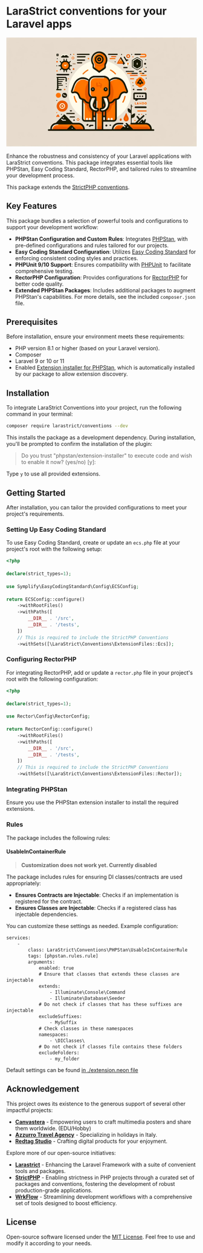 # LaraStrict conventions for your Laravel apps

![.github/banner.webp](.github/banner.webp)

Enhance the robustness and consistency of your Laravel applications with LaraStrict conventions. This package integrates essential tools like PHPStan, Easy Coding Standard, RectorPHP, and tailored rules to streamline your development process.

This package extends the [StrictPHP conventions](https://github.com/strictphp/conventions).

## Key Features

This package bundles a selection of powerful tools and configurations to support your development workflow:

- **PHPStan Configuration and Custom Rules**: Integrates [PHPStan](https://phpstan.org), with pre-defined configurations
  and rules tailored for our projects.
- **Easy Coding Standard Configuration**: Utilizes [Easy Coding Standard](https://github.com/symplify/coding-standard)
  for enforcing consistent coding styles and practices.
- **PHPUnit 9/10 Support**: Ensures compatibility with [PHPUnit](https://phpunit.de) to facilitate comprehensive testing.
- **RectorPHP Configuration**: Provides configurations for [RectorPHP](https://getrector.org) for better code quality.
- **Extended PHPStan Packages**: Includes additional packages to augment PHPStan's capabilities. For more details, see
  the included `composer.json` file.

## Prerequisites

Before installation, ensure your environment meets these requirements:

- PHP version 8.1 or higher (based on your Laravel version).
- Composer
- Laravel 9 or 10 or 11
- Enabled [Extension installer for PHPStan](https://github.com/phpstan/extension-installer), which is automatically installed by our package to allow extension discovery.


## Installation

To integrate LaraStrict Conventions into your project, run the following command in your terminal:

```bash
composer require larastrict/conventions --dev
```

This installs the package as a development dependency. During installation, you'll be prompted to confirm the installation of the plugin:

> Do you trust "phpstan/extension-installer" to execute code and wish to enable it now? (yes/no) [y]:

Type `y` to use all provided extensions.

## Getting Started

After installation, you can tailor the provided configurations to meet your project's requirements.

### Setting Up Easy Coding Standard

To use Easy Coding Standard, create or update an `ecs.php` file at your project's root with the following setup:

```php
<?php

declare(strict_types=1);

use Symplify\EasyCodingStandard\Config\ECSConfig;

return ECSConfig::configure()
    ->withRootFiles()
    ->withPaths([
        __DIR__ . '/src',
        __DIR__ . '/tests',
    ])
    // This is required to include the StrictPHP Conventions
    ->withSets([\LaraStrict\Conventions\ExtensionFiles::Ecs]);
```

### Configuring RectorPHP

For integrating RectorPHP, add or update a `rector.php` file in your project's root with the following configuration:

```php
<?php

declare(strict_types=1);

use Rector\Config\RectorConfig;

return RectorConfig::configure()
    ->withRootFiles()
    ->withPaths([
        __DIR__ . '/src',
        __DIR__ . '/tests',
    ])
    // This is required to include the StrictPHP Conventions
    ->withSets([\LaraStrict\Conventions\ExtensionFiles::Rector]);
```

### Integrating PHPStan

Ensure you use the PHPStan extension installer to install the required extensions.

### Rules

The package includes the following rules:

#### UsableInContainerRule

> **Customization does not work yet. Currently disabled**

The package includes rules for ensuring DI classes/contracts are used appropriately:

- **Ensures Contracts are Injectable**: Checks if an implementation is registered for the contract.
- **Ensures Classes are Injectable**: Checks if a registered class has injectable dependencies.

You can customize these settings as needed. Example configuration:

```neon
services:
    -
        class: LaraStrict\Conventions\PHPStan\UsableInContainerRule
        tags: [phpstan.rules.rule]
        arguments:
            enabled: true
            # Ensure that classes that extends these classes are injectable
            extends:
                - Illuminate\Console\Command
                - Illuminate\Database\Seeder
            # Do not check if classes that has these suffixes are injectable
            excludeSuffixes:
                - MySuffix
            # Check classes in these namespaces
            namespaces:
                - \DIClasses\
            # Do not check if classes file contains these folders
            excludeFolders:
                - my_folder
```

Default settings can be found [in ./extension.neon file](./extension.neon)

## Acknowledgement

This project owes its existence to the generous support of several other impactful projects:

- **[Canvastera](https://canvastera.com)** - Empowering users to craft multimedia posters and share them worldwide. (EDU/Hobby)
- **[Azzurro Travel Agency](https://azzurro.cz)** - Specializing in holidays in Italy.
- **[Redtag Studio](https://redtag.studio)** - Crafting digital products for your enjoyment.

Explore more of our open-source initiatives:

- **[Larastrict](https://larastrict.com)** - Enhancing the Laravel Framework with a suite of convenient tools and packages.
- **[StrictPHP](https://strictphp.com)** - Enabling strictness in PHP projects through a curated set of packages and conventions, fostering the development of robust production-grade applications.
- **[WrkFlow](https://wrk-flow.com)** - Streamlining development workflows with a comprehensive set of tools designed to boost efficiency.

## License

Open-source software licensed under the [MIT License](LICENSE.md). Feel free to use and modify it according to your needs.
